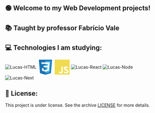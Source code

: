 ## 🟢 Welcome to my Web Development projects!
## 📚 Taught by professor Fabrício Vale

## 💻 Technologies I am studying:

<div align="left"style="display: inline-block; padding: auto;">
  <img align="center" alt="Lucas-HTML" height="50" width="50" src="https://cdn.jsdelivr.net/gh/devicons/devicon/icons/html5/html5-original.svg"/>
  <img align="center" alt="Lucas-CSS" height="50" width="50" src="https://raw.githubusercontent.com/devicons/devicon/master/icons/css3/css3-original.svg"/>
  <img align="center" alt="Lucas-Js" height="50" width="50" src="https://raw.githubusercontent.com/devicons/devicon/master/icons/javascript/javascript-plain.svg"/>
  <img align="center" alt="Lucas-React" height="50" width="50" src="https://cdn.jsdelivr.net/gh/devicons/devicon/icons/react/react-original.svg"/>
  <img align="center" alt="Lucas-Node" height="50" width="50" src="https://cdn.jsdelivr.net/gh/devicons/devicon/icons/nodejs/nodejs-original.svg"/>       
  <img align="center" alt="Lucas-Next" height="50" width="50" src="https://cdn.jsdelivr.net/gh/devicons/devicon/icons/nextjs/nextjs-original.svg"/>
</div>

## 📜 License:

This project is under license. See the archive [LICENSE](LICENSE) for more details.<br>
